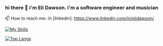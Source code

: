 ### hi there 👋 i'm Eli Dawson. i'm a software engineer and musician

📫 How to reach me: /n
[linkedin]: https://www.linkedin.com/in/elidawson/

[![My Skills](https://skillicons.dev/icons?i=js,react,html,css,py)](https://skillicons.dev)

[![Top Langs](https://github-readme-stats.vercel.app/api/top-langs/?username=elidawson&layout=compact)](https://github.com/anuraghazra/github-readme-stats)

<!--
- 🔭 I’m currently working on ...
- 🌱 I’m currently learning ...
- 👯 I’m looking to collaborate on ...
- 🤔 I’m looking for help with ...
- 💬 Ask me about ...
- 📫 How to reach me: ...
- 😄 Pronouns: ...
- ⚡ Fun fact: ...
-->
